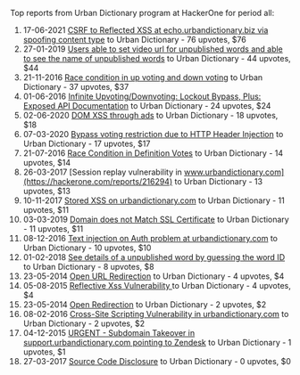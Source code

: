 Top reports from Urban Dictionary program at HackerOne for period all:

1. 17-06-2021 [CSRF to Reflected XSS at echo.urbandictionary.biz via spoofing content type](https://hackerone.com/reports/1237321) to Urban Dictionary - 76 upvotes, $76
2. 27-01-2019 [Users able to set video url for unpublished words and able to see the name of unpublished words](https://hackerone.com/reports/486837) to Urban Dictionary - 44 upvotes, $44
3. 21-11-2016 [Race condition in up voting and down voting](https://hackerone.com/reports/183837) to Urban Dictionary - 37 upvotes, $37
4. 01-06-2016 [Infinite Upvoting/Downvoting: Lockout Bypass, Plus: Exposed API Documentation](https://hackerone.com/reports/142569) to Urban Dictionary - 24 upvotes, $24
5. 02-06-2020 [DOM XSS through ads](https://hackerone.com/reports/889041) to Urban Dictionary - 18 upvotes, $18
6. 07-03-2020 [Bypass voting restriction due to HTTP Header Injection](https://hackerone.com/reports/812907) to Urban Dictionary - 17 upvotes, $17
7. 21-07-2016 [Race Condition in Definition Votes](https://hackerone.com/reports/152717) to Urban Dictionary - 14 upvotes, $14
8. 26-03-2017 [Session replay vulnerability in www.urbandictionary.com](https://hackerone.com/reports/216294) to Urban Dictionary - 13 upvotes, $13
9. 10-11-2017 [Stored XSS on urbandictionary.com](https://hackerone.com/reports/289085) to Urban Dictionary - 11 upvotes, $11
10. 03-03-2019 [Domain does not Match SSL Certificate](https://hackerone.com/reports/504507) to Urban Dictionary - 11 upvotes, $11
11. 08-12-2016 [Text injection on Auth problem at urbandictionary.com](https://hackerone.com/reports/189356) to Urban Dictionary - 10 upvotes, $10
12. 01-02-2018 [See details of a unpublished word by guessing the word ID](https://hackerone.com/reports/311380) to Urban Dictionary - 8 upvotes, $8
13. 23-05-2014 [Open URL Redirection](https://hackerone.com/reports/12964) to Urban Dictionary - 4 upvotes, $4
14. 05-08-2015 [Reflective Xss Vulnerability ](https://hackerone.com/reports/80694) to Urban Dictionary - 4 upvotes, $4
15. 23-05-2014 [Open Redirection](https://hackerone.com/reports/12949) to Urban Dictionary - 2 upvotes, $2
16. 08-02-2016 [Cross-Site Scripting Vulnerability in urbandictionary.com](https://hackerone.com/reports/115438) to Urban Dictionary - 2 upvotes, $2
17. 04-12-2015 [URGENT - Subdomain Takeover in support.urbandictionary.com pointing to Zendesk](https://hackerone.com/reports/103432) to Urban Dictionary - 1 upvotes, $1
18. 27-03-2017 [Source Code Disclosure](https://hackerone.com/reports/216336) to Urban Dictionary - 0 upvotes, $0
